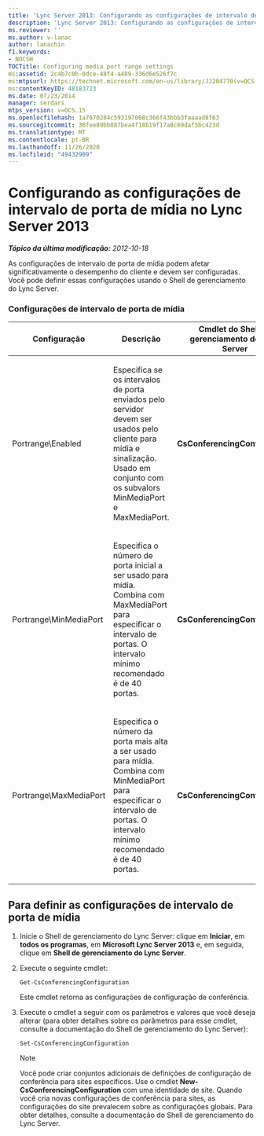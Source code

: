 ```yaml
---
title: 'Lync Server 2013: Configurando as configurações de intervalo de porta de mídia'
description: 'Lync Server 2013: Configurando as configurações de intervalo de porta de mídia.'
ms.reviewer: ''
ms.author: v-lanac
author: lanachin
f1.keywords:
- NOCSH
TOCTitle: Configuring media port range settings
ms:assetid: 2c4b7c0b-0dce-48f4-a489-336d6e526f7c
ms:mtpsurl: https://technet.microsoft.com/en-us/library/JJ204770(v=OCS.15)
ms:contentKeyID: 48183723
ms.date: 07/23/2014
manager: serdars
mtps_version: v=OCS.15
ms.openlocfilehash: 1a7670284c593197068c366f43bbb3faaaad8f63
ms.sourcegitcommit: 36fee89bb887bea4f18b19f17a8c69daf5bc423d
ms.translationtype: MT
ms.contentlocale: pt-BR
ms.lasthandoff: 11/26/2020
ms.locfileid: "49432909"
---
```

# <a name="configuring-media-port-range-settings-in-lync-server-2013"></a>Configurando as configurações de intervalo de porta de mídia no Lync Server 2013

<div data-xmlns="http://www.w3.org/1999/xhtml">

<div class="topic" data-xmlns="http://www.w3.org/1999/xhtml" data-msxsl="urn:schemas-microsoft-com:xslt" data-cs="https://msdn.microsoft.com/">

<div data-asp="https://msdn2.microsoft.com/asp">



</div>

<div id="mainSection">

<div id="mainBody">

<span> </span>

_**Tópico da última modificação:** 2012-10-18_

As configurações de intervalo de porta de mídia podem afetar significativamente o desempenho do cliente e devem ser configuradas. Você pode definir essas configurações usando o Shell de gerenciamento do Lync Server.

### <a name="media-port-range-settings"></a>Configurações de intervalo de porta de mídia

<table>
<colgroup>
<col style="width: 25%" />
<col style="width: 25%" />
<col style="width: 25%" />
<col style="width: 25%" />
</colgroup>
<thead>
<tr class="header">
<th>Configuração</th>
<th>Descrição</th>
<th>Cmdlet do Shell de gerenciamento do Lync Server</th>
<th>Parâmetros do cmdlet</th>
</tr>
</thead>
<tbody>
<tr class="odd">
<td><p>Portrange\Enabled</p></td>
<td><p>Especifica se os intervalos de porta enviados pelo servidor devem ser usados pelo cliente para mídia e sinalização. Usado em conjunto com os subvalors MinMediaPort e MaxMediaPort.</p></td>
<td><p><strong>CsConferencingConfiguration</strong></p></td>
<td><p>ClientMediaPortRangeEnabled</p></td>
</tr>
<tr class="even">
<td><p>Portrange\MinMediaPort</p></td>
<td><p>Especifica o número de porta inicial a ser usado para mídia. Combina com MaxMediaPort para especificar o intervalo de portas. O intervalo mínimo recomendado é de 40 portas.</p></td>
<td><p><strong>CsConferencingConfiguration</strong></p></td>
<td><p>ClientMediaPort (representa o número da porta inicial a ser usado para a mídia do cliente)</p></td>
</tr>
<tr class="odd">
<td><p>Portrange\MaxMediaPort</p></td>
<td><p>Especifica o número da porta mais alta a ser usado para mídia. Combina com MinMediaPort para especificar o intervalo de portas. O intervalo mínimo recomendado é de 40 portas.</p></td>
<td><p><strong>CsConferencingConfiguration</strong></p></td>
<td><p>ClientMediaPortRange (indica o número total de portas disponíveis para a mídia do cliente; o padrão é 40)</p></td>
</tr>
</tbody>
</table>


<div>

## <a name="to-configure-media-port-range-settings"></a>Para definir as configurações de intervalo de porta de mídia

1.  Inicie o Shell de gerenciamento do Lync Server: clique em **Iniciar**, em **todos os programas**, em **Microsoft Lync Server 2013** e, em seguida, clique em **Shell de gerenciamento do Lync Server**.

2.  Execute o seguinte cmdlet:
    
        Get-CsConferencingConfiguration
    
    Este cmdlet retorna as configurações de configuração de conferência.

3.  Execute o cmdlet a seguir com os parâmetros e valores que você deseja alterar (para obter detalhes sobre os parâmetros para esse cmdlet, consulte a documentação do Shell de gerenciamento do Lync Server):
    
        Set-CsConferencingConfiguration
    
    <div>
    

    > [!NOTE]  
    > Você pode criar conjuntos adicionais de definições de configuração de conferência para sites específicos. Use o cmdlet <STRONG>New-CsConferencingConfiguration</STRONG> com uma identidade de site. Quando você cria novas configurações de conferência para sites, as configurações do site prevalecem sobre as configurações globais. Para obter detalhes, consulte a documentação do Shell de gerenciamento do Lync Server.

    
    </div>

</div>

</div>

<span> </span>

</div>

</div>

</div>

